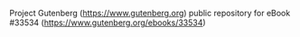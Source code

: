 Project Gutenberg (https://www.gutenberg.org) public repository for eBook #33534 (https://www.gutenberg.org/ebooks/33534)
